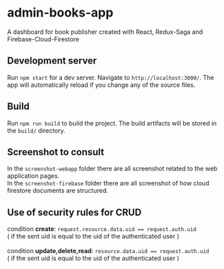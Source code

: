 # admin-books-app
A dashboard for book publisher created with React, Redux-Saga and Firebase-Cloud-Firestore

## Development server
Run `npm start` for a dev server. Navigate to `http://localhost:3000/`. 
The app will automatically reload if you change any of the source files.

## Build
Run `npm run build` to build the project. The build artifacts will be stored in the `build/` directory.

## Screenshot to consult
In the `screenshot-webapp` folder there are all screenshot related to the web application pages. <br/>
In the `screenshot-firebase` folder there are all screenshot of how cloud firestore documents are structured.

## Use of security rules for CRUD
condition <strong>create</strong>: `request.resource.data.uid == request.auth.uid` <br/>( if the sent uid is equal to the uid of the authenticated user ) 
<br/><br/>
condition <strong>update,delete,read</strong>: `resource.data.uid == request.auth.uid` <br/>( if the sent uid is equal to the uid of the authenticated user )

